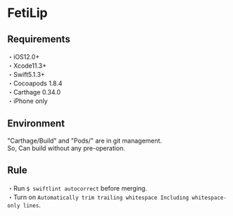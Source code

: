 # FetiLip

## Requirements
・iOS12.0+  
・Xcode11.3+  
・Swift5.1.3+  
・Cocoapods 1.8.4  
・Carthage 0.34.0  
・iPhone only  
  
## Environment
"Carthage/Build" and "Pods/" are in git management.  
So, Can build without any pre-operation.  
  
## Rule
・Run `$ swiftlint autocorrect` before merging.  
・Turn on `Automatically trim trailing whitespace Including whitespace-only lines`.
   
